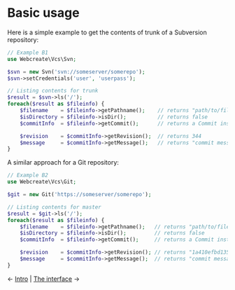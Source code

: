 # Basic usage

Here is a simple example to get the contents of trunk of
a Subversion repository:

``` php
// Example B1
use Webcreate\Vcs\Svn;

$svn = new Svn('svn://someserver/somerepo');
$svn->setCredentials('user', 'userpass');

// Listing contents for trunk
$result = $svn->ls('/');
foreach($result as $fileinfo) {
    $filename    = $fileinfo->getPathname();    // returns "path/to/file"
    $isDirectory = $fileinfo->isDir();          // returns false
    $commitInfo  = $fileinfo->getCommit();      // returns a Commit instance

    $revision    = $commitInfo->getRevision();  // returns 344
    $message     = $commitInfo->getMessage();   // returns "commit messge"
}
```

A similar approach for a Git repository:

``` php
// Example B2
use Webcreate\Vcs\Git;

$git = new Git('https://someserver/somerepo');

// Listing contents for master
$result = $git->ls('/');
foreach($result as $fileinfo) {
    $filename    = $fileinfo->getPathname();   // returns "path/to/file"
    $isDirectory = $fileinfo->isDir();         // returns false
    $commitInfo  = $fileinfo->getCommit();     // returns a Commit instance

    $revision    = $commitInfo->getRevision(); // returns "1a410efbd13591db07496601ebc7a059dd55cfe9"
    $message     = $commitInfo->getMessage();  // returns "commit message"
}
```

&larr; [Intro](00-intro.md) | [The interface](02-the-interface.md) &rarr;